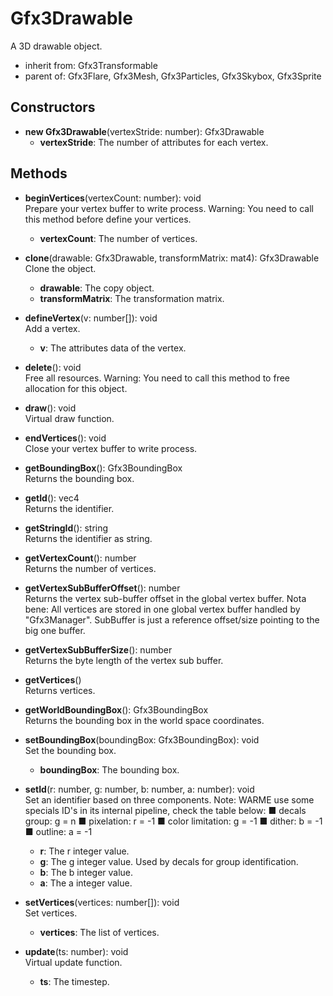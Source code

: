 # Gfx3Drawable

A 3D drawable object.
- inherit from: Gfx3Transformable
- parent of: Gfx3Flare, Gfx3Mesh, Gfx3Particles, Gfx3Skybox, Gfx3Sprite
## Constructors
- **new Gfx3Drawable**(vertexStride: number): Gfx3Drawable   
   - **vertexStride**: The number of attributes for each vertex.
## Methods
- **beginVertices**(vertexCount: number): void   
Prepare your vertex buffer to write process.
Warning: You need to call this method before define your vertices.
   - **vertexCount**: The number of vertices.

- **clone**(drawable: Gfx3Drawable, transformMatrix: mat4): Gfx3Drawable   
Clone the object.
   - **drawable**: The copy object.
   - **transformMatrix**: The transformation matrix.

- **defineVertex**(v: number[]): void   
Add a vertex.
   - **v**: The attributes data of the vertex.

- **delete**(): void   
Free all resources.
Warning: You need to call this method to free allocation for this object.

- **draw**(): void   
Virtual draw function.

- **endVertices**(): void   
Close your vertex buffer to write process.

- **getBoundingBox**(): Gfx3BoundingBox   
Returns the bounding box.

- **getId**(): vec4   
Returns the identifier.

- **getStringId**(): string   
Returns the identifier as string.

- **getVertexCount**(): number   
Returns the number of vertices.

- **getVertexSubBufferOffset**(): number   
Returns the vertex sub-buffer offset in the global vertex buffer.
Nota bene: All vertices are stored in one global vertex buffer handled by "Gfx3Manager".
SubBuffer is just a reference offset/size pointing to the big one buffer.

- **getVertexSubBufferSize**(): number   
Returns the byte length of the vertex sub buffer.

- **getVertices**()   
Returns vertices.

- **getWorldBoundingBox**(): Gfx3BoundingBox   
Returns the bounding box in the world space coordinates.

- **setBoundingBox**(boundingBox: Gfx3BoundingBox): void   
Set the bounding box.
   - **boundingBox**: The bounding box.

- **setId**(r: number, g: number, b: number, a: number): void   
Set an identifier based on three components.
Note: WARME use some specials ID's in its internal pipeline, check the table below:
■ decals group: g = n
■ pixelation: r = -1
■ color limitation: g = -1
■ dither: b = -1
■ outline: a = -1
   - **r**: The r integer value.
   - **g**: The g integer value. Used by decals for group identification.
   - **b**: The b integer value.
   - **a**: The a integer value.

- **setVertices**(vertices: number[]): void   
Set vertices.
   - **vertices**: The list of vertices.

- **update**(ts: number): void   
Virtual update function.
   - **ts**: The timestep.
